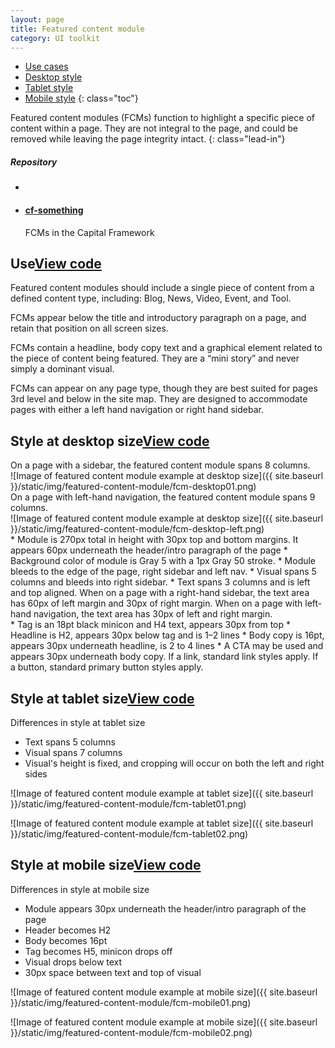 ```yaml
---
layout: page
title: Featured content module
category: UI toolkit
---
```


- [Use cases](#use)
- [Desktop style](#desktop)
- [Tablet style](#tablet)
- [Mobile style](#mobile)
{: class="toc"}

<div class="content-50 content-first">

Featured content modules (FCMs) function to highlight a specific piece of content within a page. They are not integral to the page, and could be removed while leaving the page integrity intact. 
{: class="lead-in"}

</div>

<div class="content-50 content-last">
  <h5 class="repo-list-header">Repository</h5>
  <ul class="repo-list">
    <li>
      <span class="cf-icon cf-icon-github"></span>
    </li>
    <li>
      <a href="https://github.com/cfpb/cf-typography"><h4>cf-something</h4></a>
      <p>FCMs in the Capital Framework</p>
    </li>
  </ul>
</div> 


<h2 id="use">Use<span class="cf-code-link"><a href="">View code <span class="cf-icon cf-icon-external-link"></span></a></span></h2>


<div class="content-67 content-first">

Featured content modules should include a single piece of content from a defined content type, including: Blog, News, Video, Event, and Tool. 

FCMs appear below the title and introductory paragraph on a page, and retain that position on all screen sizes.

FCMs contain a headline, body copy text and a graphical element related to the piece of content being featured. They are a “mini story” and never simply a dominant visual. 

FCMs can appear on any page type, though they are best suited for pages 3rd level and below in the site map. They are designed to accommodate pages with either a left hand navigation or right hand sidebar.

</div>

<div class="content-33 content-last"></div>

<h2 id="desktop">Style at desktop size<span class="cf-code-link"><a href="">View code <span class="cf-icon cf-icon-external-link"></span></a></span></h2>

<div class="content-33 content-first">
On a page with a sidebar, the featured content module spans 8 columns.
</div>

<div class="content-67 content-last">
![Image of featured content module example at desktop size]({{ site.baseurl }}/static/img/featured-content-module/fcm-desktop01.png)
</div>

<div class="content-33 content-first">
On a page with left-hand navigation, the featured content module spans 9 columns.
</div>

<div class="content-67 content-last">
![Image of featured content module example at desktop size]({{ site.baseurl }}/static/img/featured-content-module/fcm-desktop-left.png)
</div>

<div class="content-50 content-first">
* Module is 270px total in height with 30px top and bottom margins. It appears 60px underneath the header/intro paragraph of the page
* Background color of module is Gray 5 with a 1px Gray 50 stroke.
* Module bleeds to the edge of the page, right sidebar and left nav.
* Visual spans 5 columns and bleeds into right sidebar.
* Text spans 3 columns and is left and top aligned. When on a page with a right-hand sidebar, the text area has 60px of left margin and 30px of right margin. When on a page with left-hand navigation, the text area has 30px of left and right margin.
</div>

<div class="content-50 content-last">
* Tag is an 18pt black minicon and H4 text, appears 30px from top
* Headline is H2, appears 30px below tag and is 1–2 lines
* Body copy is 16pt, appears 30px underneath headline, is 2 to 4 lines
* A CTA may be used and appears 30px underneath body copy. If a link, standard link styles apply. If a button, standard primary button styles apply.
</div>


<h2 id="tablet">Style at tablet size<span class="cf-code-link"><a href="">View code <span class="cf-icon cf-icon-external-link"></span></a></span></h2>

<div class="content-33 content-first">

Differences in style at tablet size

* Text spans 5 columns
* Visual spans 7 columns
* Visual's height is fixed, and cropping will occur on both the left and right sides


</div>

<div class="content-67 content-last">

![Image of featured content module example at tablet size]({{ site.baseurl }}/static/img/featured-content-module/fcm-tablet01.png)

![Image of featured content module example at tablet size]({{ site.baseurl }}/static/img/featured-content-module/fcm-tablet02.png)

</div>


<h2 id="mobile">Style at mobile size<span class="cf-code-link"><a href="">View code <span class="cf-icon cf-icon-external-link"></span></a></span></h2>

<div class="content-33 content-first">

Differences in style at mobile size

* Module appears 30px underneath the header/intro paragraph of the page
* Header becomes H2
* Body becomes 16pt
* Tag becomes H5, minicon drops off
* Visual drops below text
* 30px space between text and top of visual


</div>

<div class="content-33">

![Image of featured content module example at mobile size]({{ site.baseurl }}/static/img/featured-content-module/fcm-mobile01.png)

</div>

<div class="content-33">

![Image of featured content module example at mobile size]({{ site.baseurl }}/static/img/featured-content-module/fcm-mobile02.png)

</div>



